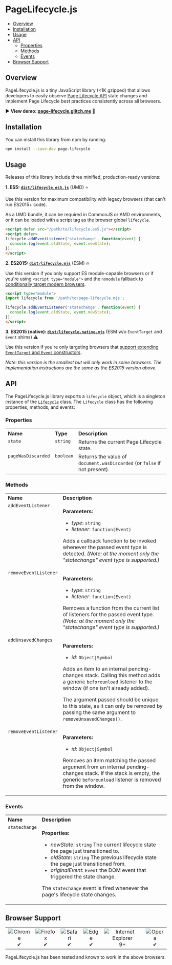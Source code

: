 # PageLifecycle.js

- [Overview](#overview)
- [Installation](#installation)
- [Usage](#usage)
- [API](#api)
  - [Properties](#properties)
  - [Methods](#methods)
  - [Events](#events)
- [Browser Support](#browser-support)


## Overview

PageLifecycle.js is a tiny JavaScript library (<1K gzipped) that allows developers to easily observe [Page Lifecycle API](https://github.com/WICG/page-lifecycle) state changes and implement Page Lifecycle best practices consistently across all browsers.

**▶️ View demo: [page-lifecycle.glitch.me](https://page-lifecycle.glitch.me/) 👀**

## Installation

You can install this library from npm by running:

```sh
npm install --save-dev page-lifecycle
```

## Usage

Releases of this library include three minified, production-ready versions:

**1. ES5: [`dist/lifecycle.es5.js`](/dist/lifecycle.es5.js)** (UMD) ⭐

Use this version for maximum compatibility with legacy browsers (that can't run ES2015+ code).

As a UMD bundle, it can be required in CommonJS or AMD environments, or it can be loaded with a script tag as the browser global `lifecycle`.

```html
<script defer src="/path/to/lifecycle.es5.js"></script>
<script defer>
lifecycle.addEventListener('statechange', function(event) {
  console.log(event.oldState, event.newState);
});
</script>
```

**2. ES2015: [`dist/lifecycle.mjs`](/dist/lifecycle.mjs)** (ESM) 🔥

Use this version if you only support ES module-capable browsers or if you're using `<script type="module">` and the `nomodule` fallback [to conditionally target modern browsers](https://philipwalton.com/articles/deploying-es2015-code-in-production-today/).

```html
<script type="module">
import lifecycle from '/path/to/page-lifecycle.mjs';

lifecycle.addEventListener('statechange', function(event) {
  console.log(event.oldState, event.newState);
});
</script>
```


**3. ES2015 (native): [`dist/lifecycle.native.mjs`](/dist/lifecycle.native.mjs)** (ESM w/o `EventTarget` and `Event` shims) ⚠️

Use this version if you're only targeting browsers that [support extending `EventTarget` and `Event` constructors](https://www.chromestatus.com/features/5721972856061952).

*Note: this version is the smallest but will only work in some browsers. The implementation instructions are the same as the ES2015 version above.*

## API

The PageLifecycle.js library exports a `lifecycle` object, which is a singleton instance of the [`Lifecycle`](/src/Lifecycle.mjs) class. The `Lifecycle` class has the following properties, methods, and events:

### Properties

<table>
  <tr valign="top">
    <th align="left">Name</th>
    <th align="left">Type</th>
    <th align="left">Description</th>
  </tr>
  <tr valign="top">
    <td><code>state</code></td>
    <td><code>string</code></td>
    <td>
      Returns the current Page Lifecycle state.
    </td>
  </tr>
  <tr valign="top">
    <td><code>pageWasDiscarded</code></td>
    <td><code>boolean</code></td>
    <td>
      Returns the value of <code>document.wasDiscarded</code> (or <code>false</code> if not present).
    </td>
  </tr>
</table>

### Methods

<table>
  <tr valign="top">
    <th align="left">Name</th>
    <th align="left">Description</th>
  </tr>
  <tr valign="top">
    <td><code>addEventListener</code></td>
    <td>
      <p><strong>Parameters:</strong></p>
      <ul>
        <li><em>type</em>: <code>string</code></li>
        <li><em>listener</em>: <code>function(Event)</code></li>
      </ul>
      <p>Adds a callback function to be invoked whenever the passed event type is detected. <em>(Note: at the moment only the "statechange" event type is supported.)</em></p>
    </td>
  </tr>
  <tr valign="top">
    <td><code>removeEventListener</code></td>
    <td>
      <p><strong>Parameters:</strong></p>
      <ul>
        <li><em>type</em>: <code>string</code></li>
        <li><em>listener</em>: <code>function(Event)</code></li>
      </ul>
      <p>Removes a function from the current list of listeners for the passed event type. <em>(Note: at the moment only the "statechange" event type is supported.)</em></p>
    </td>
  </tr>
  <tr valign="top">
    <td><code>addUnsavedChanges</code></td>
    <td>
      <p><strong>Parameters:</strong></p>
      <ul>
        <li><em>id</em>: <code>Object|Symbol</code></li>
      </ul>
      <p>Adds an item to an internal pending-changes stack. Calling this method adds a generic <code>beforeunload</code> listener to the window (if one isn't already added).</p>
      <p>The argument passed should be unique to this state, as it can only be removed by passing the same argument to <code>removeUnsavedChanges()</code>.
      </p>
    </td>
  </tr>
  <tr valign="top">
    <td><code>removeEventListener</code></td>
    <td>
      <p><strong>Parameters:</strong></p>
      <ul>
        <li><em>id</em>: <code>Object|Symbol</code></li>
      </ul>
      <p>Removes an item matching the passed argument from an internal pending-changes stack. If the stack is empty, the generic <code>beforeunload</code> listener is removed from the window.</p>
    </td>
  </tr>
</table>

### Events

<table>
  <tr valign="top">
    <th align="left">Name</th>
    <th align="left">Description</th>
  </tr>
  <tr valign="top">
    <td><code>statechange</code></td>
    <td>
      <p><strong>Properties:</strong></p>
      <ul>
        <li><em>newState</em>: <code>string</code> The current lifecycle state the page just transitioned to.</li>
        <li><em>oldState</em>: <code>string</code> The previous lifecycle state the page just transitioned from.</li>
        <li><em>originalEvent</em>: <code>Event</code> the DOM event that triggered the state change.</li>
      </ul>
      <p>The <code>statechange</code> event is fired whenever the page's lifecycle state changes.</p>
    </td>
  </tr>
</table>


## Browser Support

<table>
  <tr>
    <td align="center">
      <img src="https://raw.githubusercontent.com/alrra/browser-logos/39.2.2/src/chrome/chrome_48x48.png" alt="Chrome"><br>
      ✔
    </td>
    <td align="center">
      <img src="https://raw.githubusercontent.com/alrra/browser-logos/39.2.2/src/firefox/firefox_48x48.png" alt="Firefox"><br>
      ✔
    </td>
    <td align="center">
      <img src="https://raw.githubusercontent.com/alrra/browser-logos/39.2.2/src/safari/safari_48x48.png" alt="Safari"><br>
      ✔
    </td>
    <td align="center">
      <img src="https://raw.githubusercontent.com/alrra/browser-logos/39.2.2/src/edge/edge_48x48.png" alt="Edge"><br>
      ✔
    </td>
    <td align="center">
      <img src="https://raw.githubusercontent.com/alrra/browser-logos/39.2.2/src/archive/internet-explorer_9-11/internet-explorer_9-11_48x48.png" alt="Internet Explorer"><br>
      9+
    </td>
    <td align="center">
      <img src="https://raw.githubusercontent.com/alrra/browser-logos/39.2.2/src/opera/opera_48x48.png" alt="Opera"><br>
      ✔
    </td>
  </tr>
</table>

PageLifecycle.js has been tested and known to work in the above browsers.
